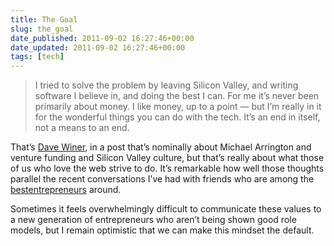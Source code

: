 ```yaml
---
title: The Goal
slug: the_goal
date_published: 2011-09-02 16:27:46+00:00
date_updated: 2011-09-02 16:27:46+00:00
tags: [tech]
---
```

> I tried to solve the problem by leaving Silicon Valley, and writing software I believe in, and doing the best I can. For me it’s never been primarily about money. I like money, up to a point — but I’m really in it for the wonderful things you can do with the tech. It’s an end in itself, not a means to an end.

That’s [Dave Winer](http://scripting.com/stories/2011/09/02/mikeArringtonIsTheFutureOf.html), in a post that’s nominally about Michael Arrington and venture funding and Silicon Valley culture, but that’s really about what those of us who love the web strive to do. It’s remarkable how well those thoughts parallel the recent conversations I’ve had with friends who are among the [best](http://obvious.com/)[entrepreneurs](http://caterina.net/) around.

Sometimes it feels overwhelmingly difficult to communicate these values to a new generation of entrepreneurs who aren’t being shown good role models, but I remain optimistic that we can make this mindset the default.
